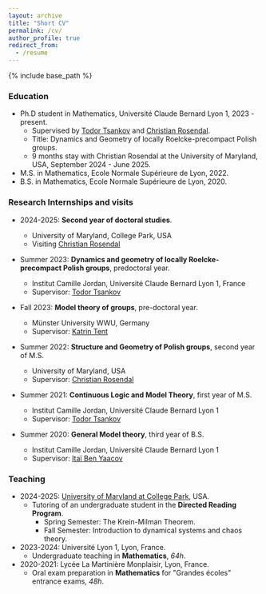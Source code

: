 ```yaml
---
layout: archive
title: "Short CV"
permalink: /cv/
author_profile: true
redirect_from:
  - /resume
---
```


{% include base_path %}

### Education

* Ph.D student in Mathematics, Université Claude Bernard Lyon 1, 2023 - present.
  * Supervised by [Todor Tsankov](http://www.math.jussieu.fr/~todor/) and [Christian Rosendal](https://sites.google.com/view/christian-rosendal).
  * Title: Dynamics and Geometry of locally Roelcke-precompact Polish groups.
  * 9 months stay with Christian Rosendal at the University of Maryland, USA, September 2024 - June 2025.
* M.S. in Mathematics, Ecole Normale Supérieure de Lyon, 2022.
* B.S. in Mathematics, Ecole Normale Supérieure de Lyon, 2020.

### Research Internships and visits

* 2024-2025: **Second year of doctoral studies**.
  * University of Maryland, College Park, USA
  * Visiting [Christian Rosendal](https://sites.google.com/view/christian-rosendal)


* Summer 2023: **Dynamics and geometry of locally Roelcke-precompact Polish groups**, predoctoral year.
  * Institut Camille Jordan, Université Claude Bernard Lyon 1, France
  * Supervisor: [Todor Tsankov](http://www.math.jussieu.fr/~todor/)

* Fall 2023: **Model theory of groups**, pre-doctoral year.
  * Münster University WWU, Germany
  * Supervisor:  [Katrin Tent](http://ivv5hpp.uni-muenster.de/u/tent/)
 
* Summer 2022: **Structure and Geometry of Polish groups**, second year of M.S.
  * University of Maryland, USA
  * Supervisor:  [Christian Rosendal](https://sites.google.com/view/christian-rosendal)

* Summer 2021: **Continuous Logic and Model Theory**, first year of M.S.
  * Institut Camille Jordan, Université Claude Bernard Lyon 1
  * Supervisor: [Todor Tsankov](http://www.math.jussieu.fr/~todor/)

* Summer 2020: **General Model theory**, third year of B.S.
  * Institut Camille Jordan, Université Claude Bernard Lyon 1
  * Supervisor: [Itaï Ben Yaacov](http://math.univ-lyon1.fr/~begnac/)

  
### Teaching
* 2024-2025: [University of Maryland at College Park](https://www-math.umd.edu/), USA.
    * Tutoring of an undergraduate student in the **Directed Reading Program**.
      * Spring Semester: The Krein-Milman Theorem.
      * Fall Semester: Introduction to dynamical systems and chaos theory.
* 2023-2024: Université Lyon 1, Lyon, France.
  * Undergraduate teaching in **Mathematics**, *64h*.
* 2020-2021: Lycée La Martinière Monplaisir, Lyon, France.
  * Oral exam preparation in **Mathematics** for "Grandes écoles" entrance exams, *48h*.



